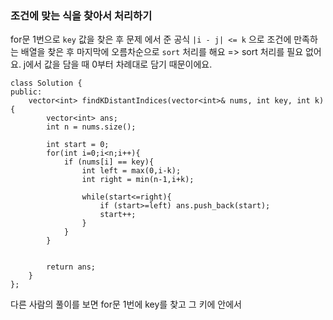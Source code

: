 ### 조건에 맞는 식을 찾아서 처리하기

for문 1번으로 `key` 값을 찾은 후 
문제 에서 준 공식 `|i - j| <= k` 으로 조건에 만족하는 배열을 찾은 후 마지막에 오름차순으로 `sort` 처리를 해요
=> sort 처리를 필요 없어요. j에서 값을 담을 때 0부터 차례대로 담기 때문이에요.

```
class Solution {
public:
    vector<int> findKDistantIndices(vector<int>& nums, int key, int k) {
        vector<int> ans;
        int n = nums.size();

        int start = 0;
        for(int i=0;i<n;i++){
            if (nums[i] == key){
                int left = max(0,i-k);
                int right = min(n-1,i+k);

                while(start<=right){
                    if (start>=left) ans.push_back(start);
                    start++;
                }
            }
        }


        return ans;
    }
};
```

다른 사람의 풀이를 보면 for문 1번에 key를 찾고 그 키에 안에서 